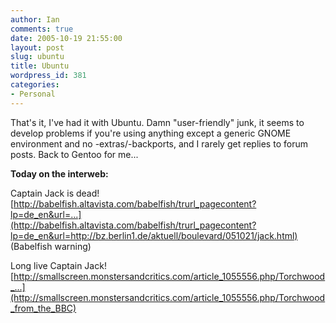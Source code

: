 ```yaml
---
author: Ian
comments: true
date: 2005-10-19 21:55:00
layout: post
slug: ubuntu
title: Ubuntu
wordpress_id: 381
categories:
- Personal
---
```


That's it, I've had it with Ubuntu.  Damn "user-friendly" junk, it seems to develop problems if you're using anything except a generic GNOME environment and no -extras/-backports, and I rarely get replies to forum posts.  Back to Gentoo for me...  

<b>Today on the interweb:</b>  

Captain Jack is dead! [http://babelfish.altavista.com/babelfish/trurl_pagecontent?lp=de_en&url=...](http://babelfish.altavista.com/babelfish/trurl_pagecontent?lp=de_en&url=http://bz.berlin1.de/aktuell/boulevard/051021/jack.html) (Babelfish warning)  

Long live Captain Jack! [http://smallscreen.monstersandcritics.com/article_1055556.php/Torchwood_...](http://smallscreen.monstersandcritics.com/article_1055556.php/Torchwood_from_the_BBC)
